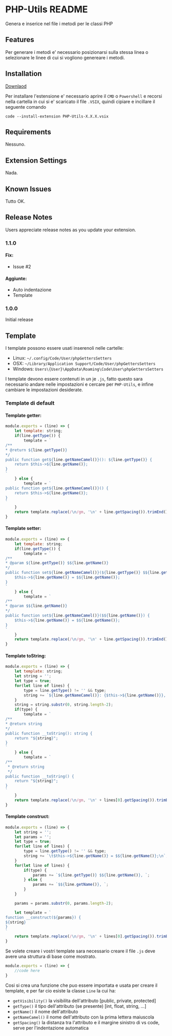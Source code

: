 # PHP-Utils README

Genera e inserice nel file i metodi per le classi PHP

## Features

Per generare i metodi e' necessario posizionarsi sulla stessa linea o selezionare le linee di cui si vogliono genereare i metodi.

## Installation

[Downlaod](https://git.scolciserver.com/scolcipitato/PHP-Utils/-/releases)

Per installare l'estensione e' necessario aprire il `CMD` o `Powershell` e recorsi nella cartella in cui si e' scaricato il file `.VSIX`, quindi cipiare e incillare il seguente comando
~~~
code --install-extension PHP-Utils-X.X.X.vsix
~~~

## Requirements

Nessuno.

## Extension Settings

Nada.

## Known Issues

Tutto OK.

## Release Notes

Users appreciate release notes as you update your extension.

### 1.1.0

#### Fix:

- Issue #2

#### Aggiunte:

- Auto indentazione
- Template

### 1.0.0

Initial release


## Template

I template possono essere usati inserenoli nelle cartelle:
- Linux: `~/.config/Code/User/phpGettersSetters`
- OSX: `~/Library/Application Support/Code/User/phpGettersSetters`
- Windows: `Users\{User}\AppData\Roaming\Code\User\phpGettersSetters`

I template devono essere contenuti in un je `.js`, fatto questo sara necessario andare nelle impostazioni e cercare per `PHP-Utils`, e infine cambiare le impostazioni desiderate.

### Template di default

#### Template getter: 
```javascript
module.exports = (line) => {
    let template: string;
	if(line.getType()) {
		template = `
/**
* @return ${line.getType()}
*/
public function get${line.getNameCamel()}(): ${line.getType()} {
	return $this->${line.getName()};
}
`
	} else {
		template = `
public function get${line.getNameCamel()}() {
	return $this->${line.getName()};
}
`
	}
	return template.replace(/\n/gm, '\n' + line.getSpacing()).trimEnd() + '\n';
}
```

#### Template setter: 
```javascript
module.exports = (line) => {
    let template: string;
	if(line.getType()) {
		template = `
/**
* @param ${line.getType()} $${line.getName()}
*/
public function set${line.getNameCamel()}(${line.getType()} $${line.getName()}): void {
	$this->${line.getName()} = $${line.getName()};
}
`
	} else {
		template = `
/**
* @param $${line.getName()}
*/
public function set${line.getNameCamel()}($${line.getName()}) {
	$this->${line.getName()} = $${line.getName()};
}
`
	}
	return template.replace(/\n/gm, '\n' + line.getSpacing()).trimEnd() + '\n';
}
```

#### Template toString: 
```javascript
module.exports = (line) => {
    let template: string;
	let string = '';
	let type = true;
	for(let line of lines) {
		type = line.getType() != '' && type;
		string += `${line.getNameCamel()}: {$this->${line.getName()}}, `;
	}
	string = string.substr(0, string.length-2);
	if(type) {
		template = `
/**
* @return string
*/
public function __toString(): string {
	return "${string}";
}
`
	} else {
		template = `
/**
 * @return string
 */
public function __toString() {
	return "${string}";
}
`
	}
	return template.replace(/\n/gm, '\n' + lines[0].getSpacing()).trimEnd() + '\n';
}
```

#### Template construct: 
```javascript
module.exports = (line) => {
    let string = '';
	let params = '';
	let type = true;
	for(let line of lines) {
		type = line.getType() != '' && type;
		string += `\t$this->${line.getName()} = $${line.getName()};\n`;
	}
	for(let line of lines) {
		if(type) {
			params += `${line.getType()} $${line.getName()}, `;
		} else {
			params += `$${line.getName()}, `;
		}
	}

	params = params.substr(0, params.length-2);

	let template = `
function __construct(${params}) {
${string}
}
`
	return template.replace(/\n/gm, '\n' + lines[0].getSpacing()).trimEnd() + '\n';
}
```

Se volete creare i vostri template sara necessario creare il file `.js` deve avere una struttura di base come mostrato.

```javascript
module.exports = (line) => {
    //code here
}
```

Cosi si crea una funzione che puo essere importata e usata per creare il template, e per far cio esiste la classe `Line` la cui ha:
- `getVisibility()` la visibilita dell'attributo [public, private, protected]
- `getType()` il tipo dell'attributo (se presente) [int, float, string, ...]
- `getName()` il nome dell'attributo
- `getNameCamel()` il nome dell'attributo con la prima lettera maiuscola
- `getSpacing()` la distanza tra l'attributo e il margine sinistro di vs code, serve per l'indentazione automatica
